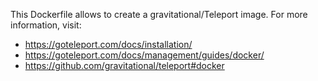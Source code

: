 This Dockerfile allows to create a gravitational/Teleport image.
For more information, visit:
* https://goteleport.com/docs/installation/
* https://goteleport.com/docs/management/guides/docker/
* https://github.com/gravitational/teleport#docker 
